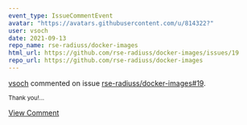 ```yaml
---
event_type: IssueCommentEvent
avatar: "https://avatars.githubusercontent.com/u/814322?"
user: vsoch
date: 2021-09-13
repo_name: rse-radiuss/docker-images
html_url: https://github.com/rse-radiuss/docker-images/issues/19
repo_url: https://github.com/rse-radiuss/docker-images
---
```


<a href='https://github.com/vsoch' target='_blank'>vsoch</a> commented on issue <a href='https://github.com/rse-radiuss/docker-images/issues/19' target='_blank'>rse-radiuss/docker-images#19</a>.

<small>Thank you!...</small>

<a href='https://github.com/rse-radiuss/docker-images/issues/19' target='_blank'>View Comment</a>